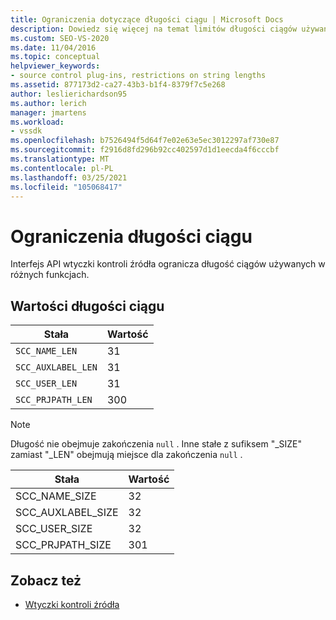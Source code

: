 ```yaml
---
title: Ograniczenia dotyczące długości ciągu | Microsoft Docs
description: Dowiedz się więcej na temat limitów długości ciągów używanych przez różne funkcje narzucone przez interfejs API dodatku plug-in kontroli źródła.
ms.custom: SEO-VS-2020
ms.date: 11/04/2016
ms.topic: conceptual
helpviewer_keywords:
- source control plug-ins, restrictions on string lengths
ms.assetid: 877173d2-ca27-43b3-b1f4-8379f7c5e268
author: leslierichardson95
ms.author: lerich
manager: jmartens
ms.workload:
- vssdk
ms.openlocfilehash: b7526494f5d64f7e02e63e5ec3012297af730e87
ms.sourcegitcommit: f2916d8fd296b92cc402597d1d1eecda4f6cccbf
ms.translationtype: MT
ms.contentlocale: pl-PL
ms.lasthandoff: 03/25/2021
ms.locfileid: "105068417"
---
```

# <a name="restrictions-on-string-lengths"></a>Ograniczenia długości ciągu
Interfejs API wtyczki kontroli źródła ogranicza długość ciągów używanych w różnych funkcjach.

## <a name="string-length-values"></a>Wartości długości ciągu

|Stała|Wartość|
|--------------|-----------|
|`SCC_NAME_LEN`|31|
|`SCC_AUXLABEL_LEN`|31|
|`SCC_USER_LEN`|31|
|`SCC_PRJPATH_LEN`|300|

> [!NOTE]
> Długość nie obejmuje zakończenia `null` . Inne stałe z sufiksem "_SIZE" zamiast "_LEN" obejmują miejsce dla zakończenia `null` .

|Stała|Wartość|
|--------------|-----------|
|SCC_NAME_SIZE|32|
|SCC_AUXLABEL_SIZE|32|
|SCC_USER_SIZE|32|
|SCC_PRJPATH_SIZE|301|

## <a name="see-also"></a>Zobacz też
- [Wtyczki kontroli źródła](../extensibility/source-control-plug-ins.md)
